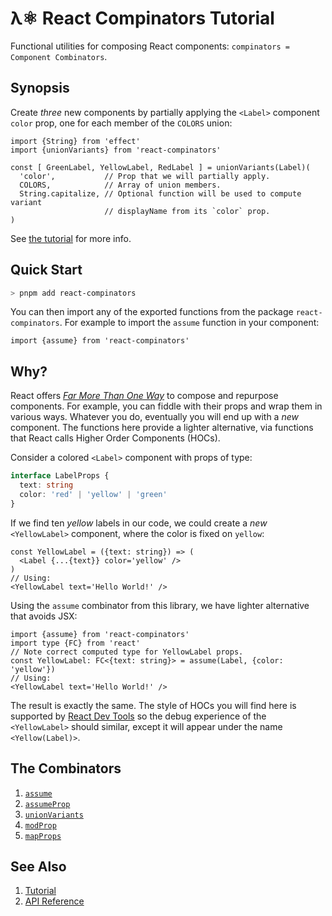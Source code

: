 # λ⚛ React Compinators Tutorial

Functional utilities for composing React components: `compinators = Component Combinators`.

## Synopsis

Create _three_ new components by partially applying the `<Label>` component
`color` prop, one for each member of the `COLORS` union:

```tsx
import {String} from 'effect'
import {unionVariants} from 'react-compinators'

const [ GreenLabel, YellowLabel, RedLabel ] = unionVariants(Label)(
  'color',           // Prop that we will partially apply.
  COLORS,            // Array of union members.
  String.capitalize, // Optional function will be used to compute variant
                     // displayName from its `color` prop.
) 
```

See [the tutorial](https://middle-ages.github.io/react-compinators-docs/iframe.html?viewMode=docs&id=tutorial--docs) for more info.

## Quick Start

```sh
> pnpm add react-compinators
```

You can then import any of the exported functions from the package
`react-compinators`. For example to import the `assume` function in your
component:

```tsx
import {assume} from 'react-compinators'
```

## Why?

React offers
[_Far More Than One Way_](https://wiki.c2.com/?ThereIsMoreThanOneWayToDoIt)
to compose and repurpose components. For example, you can fiddle with their
props and wrap them in various ways. Whatever you do, eventually you will end up
with a _new_ component. The functions here provide a lighter alternative, via
functions that React calls Higher Order Components (HOCs).

Consider a colored `<Label>` component with props of type:

```ts
interface LabelProps {
  text: string
  color: 'red' | 'yellow' | 'green'
}
```

If we find ten _yellow_ labels in our code, we could create a _new_
`<YellowLabel>` component, where the color is fixed on `yellow`:

```tsx
const YellowLabel = ({text: string}) => (
  <Label {...{text}} color='yellow' />
)
// Using:
<YellowLabel text='Hello World!' />
```

Using the `assume` combinator from this library, we have lighter alternative that avoids JSX:

```tsx
import {assume} from 'react-compinators'
import type {FC} from 'react'
// Note correct computed type for YellowLabel props.
const YellowLabel: FC<{text: string}> = assume(Label, {color: 'yellow'})
// Using:
<YellowLabel text='Hello World!' />
```

The result is exactly the same. The style of HOCs you will find here is
supported by [React Dev Tools](https://react.dev/learn/react-developer-tools)
so the debug experience of the `<YellowLabel>` should similar, except it will
appear under the name `<Yellow(Label)>`.

## The Combinators

1. [`assume`](https://middle-ages.github.io/react-compinators-docs/docs/functions/assume.html)
2. [`assumeProp`](https://middle-ages.github.io/react-compinators-docs/docs/functions/assumeProp.html)
3. [`unionVariants`](https://middle-ages.github.io/react-compinators-docs/docs/functions/unionVariants.html)
4. [`modProp`](https://middle-ages.github.io/react-compinators-docs/docs/functions/modProp.html)
5. [`mapProps`](https://middle-ages.github.io/react-compinators-docs/docs/functions/mapProps.html)

## See Also

1. [Tutorial](https://middle-ages.github.io/react-compinators-docs/iframe.html?viewMode=docs&id=tutorial--docs)
2. [API Reference](https://middle-ages.github.io/react-compinators-docs/docs)
